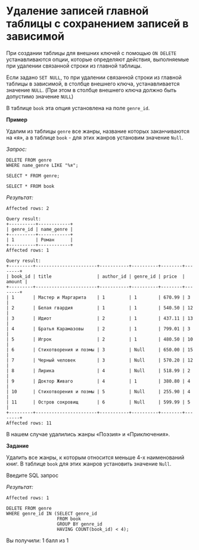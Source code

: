 # Удаление записей главной таблицы с сохранением записей в зависимой

При создании таблицы для внешних ключей с помощью `ON DELETE` устанавливаются опции, которые определяют действия, выполняемые при удалении связанной строки из главной таблицы.

Если задано `SET NULL`, то при удалении связанной строки из главной таблицы в зависимой, в столбце внешнего ключа, устанавливается значение `NULL`. (При этом в столбце внешнего ключа должно быть допустимо значение `NULL`)

В таблице `book` эта опция установлена на поле `genre_id`.

**Пример**

Удалим из таблицы `genre` все жанры, название которых заканчиваются на «я», а в таблице `book` -  для этих жанров установим значение `Null`.

*Запрос:*

```mysql
DELETE FROM genre
WHERE name_genre LIKE "%я";

SELECT * FROM genre;

SELECT * FROM book
```

*Результат:*

```mysql
Affected rows: 2

Query result:
+----------+------------+
| genre_id | name_genre |
+----------+------------+
| 1        | Роман      |
+----------+------------+
Affected rows: 1

Query result:
+---------+-----------------------+-----------+----------+--------+--------+
| book_id | title                 | author_id | genre_id | price  | amount |
+---------+-----------------------+-----------+----------+--------+--------+
| 1       | Мастер и Маргарита    | 1         | 1        | 670.99 | 3      |
| 2       | Белая гвардия         | 1         | 1        | 540.50 | 12     |
| 3       | Идиот                 | 2         | 1        | 437.11 | 13     |
| 4       | Братья Карамазовы     | 2         | 1        | 799.01 | 3      |
| 5       | Игрок                 | 2         | 1        | 480.50 | 10     |
| 6       | Стихотворения и поэмы | 3         | Null     | 650.00 | 15     |
| 7       | Черный человек        | 3         | Null     | 570.20 | 12     |
| 8       | Лирика                | 4         | Null     | 518.99 | 2      |
| 9       | Доктор Живаго         | 4         | 1        | 380.80 | 4      |
| 10      | Стихотворения и поэмы | 5         | Null     | 255.90 | 4      |
| 11      | Остров сокровищ       | 6         | Null     | 599.99 | 5      |
+---------+-----------------------+-----------+----------+--------+--------+
Affected rows: 11
```

В нашем случае удалились жанры «Поэзия» и «Приключения».

**Задание**

Удалить все жанры, к которым относится меньше 4-х наименований книг. В таблице `book` для этих жанров установить значение `Null`.

Введите SQL запрос

*Результат:*

```mysql
Affected rows: 1
```

```mysql
DELETE FROM genre
WHERE genre_id IN (SELECT genre_id
                   FROM book
                   GROUP BY genre_id
                   HAVING COUNT(book_id) < 4);
```

Вы получили: 1 балл из 1
